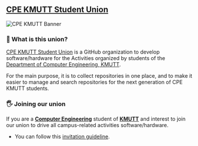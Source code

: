 ## [CPE KMUTT Student Union](https://github.com/cpe-kmutt-student)

![CPE KMUTT Banner](https://user-images.githubusercontent.com/17198802/151751789-1daf7a91-e19f-4618-a678-dc83ff6150b7.png)

### 🤔 What is this union?

[CPE KMUTT Student Union](https://github.com/cpe-kmutt-student) is a GitHub organization to develop software/hardware for the Activities organized by students of the [Department of Computer Engineering, KMUTT](https://cpe.kmutt.ac.th/).

For the main purpose, it is to collect repositories in one place, and to make it easier to manage and search repositories for the next generation of CPE KMUTT students.

### 🖐️ Joining our union

If you are a **[Computer Engineering](https://cpe.kmutt.ac.th/)** student of [**KMUTT**](https://kmutt.ac.th/) and interest to join our union to drive all campus-related activities software/hardware.
  - You can follow this [invitation guideline](https://github.com/cpe-kmutt-student/invitation#readme).
  